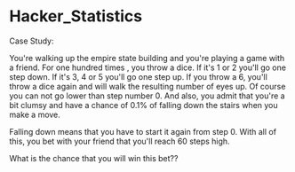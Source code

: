 # Hacker_Statistics


Case Study:

You're walking up the empire state building and you're playing a game with a friend. For one hundred times , you throw a dice. If it's 1 or 2 you'll go one step down. If it's 3, 4 or 5 you'll go one step up. If you throw a 6, you'll throw a dice again and will walk the resulting number of eyes up. Of course you can not go lower than step number 0. And also, you admit that you're a bit clumsy and have a chance of 0.1% of falling down the stairs when you make a move.

Falling down means that you have to start it again from step 0. With all of this, you bet with your friend that you'll reach 60 steps high.

What is the chance that you will win this bet??


